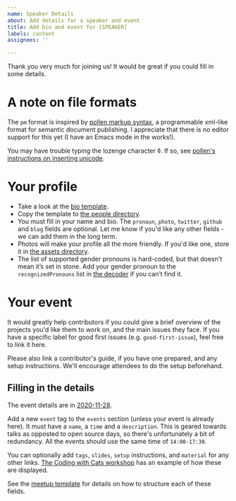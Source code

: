```yaml
---
name: Speaker Details
about: Add details for a speaker and event
title: Add bio and event for [SPEAKER]
labels: content
assignees: ''

---
```


Thank you very much for joining us! It would be great if you could fill in some details.

# A note on file formats
The `pm` format is inspired by [pollen markup syntax](https://docs.racket-lang.org/pollen/), a programmable xml-like format for semantic document publishing.  I appreciate that there is no editor support for this yet (I have an Emacs mode in the works!). 

You may have trouble typing the lozenge character ◊. If so, see [pollen's instructions on inserting unicode](https://docs.racket-lang.org/pollen/pollen-command-syntax.html).

# Your profile
 - Take a look at the [bio template](https://github.com/lsug/lsug-website/blob/master/server/src/main/resources/people-template.pm).  
 - Copy the template to [the people directory](https://github.com/lsug/lsug-website/tree/master/server/src/main/resources/people).
 - You must fill in your name and bio. The `pronoun`, `photo`, `twitter`, `github` and `blog` fields are optional. 
    Let me know if you'd like any other fields - we can add them in the long term.
 - Photos will make your profile all the more friendly. If you'd like one, store it in [the assets directory](https://github.com/lsug/lsug-website/tree/master/web/assets).
 - The list of supported gender pronouns is hard-coded, but that doesn't mean it’s set in stone. Add your gender pronoun to the `recognizedPronouns` list in [the decoder](https://github.com/lsug/lsug-website/blob/master/server/src/main/scala/lsug/markup/Decoders.scala) if you can’t find it.

# Your event

It would greatly help contributors if you could give a brief overview of the projects you'd like them to work on, and the main issues they face. If you have a specific label for good first issues (e.g. `good-first-issue`), feel free to link it here.

Please also link a contributor's guide, if you have one prepared, and any setup instructions. We'll encourage attendees to do the setup beforehand.

## Filling in the details

The event details are in [2020-11-28](https://github.com/lsug/lsug-website/blob/master/server/src/main/resources/meetups/2020-11-28.pm).

Add a new `event` tag to the `events` section (unless your event is already here). It must have a `name`, a `time` and a `description`. This is geared towards talks as opposted to open source days, so there's unfortunately a bit of redundancy.  All the events should use the same time of `14:00-17:30`.

You can optionally add `tags`, `slides`, `setup` instructions, and `material` for any other links.  [The Coding with Cats workshop](https://www.lsug.co.uk/events/2020-03-06/0) has an example of how these are displayed.

See the [meetup template](https://github.com/lsug/lsug-website/blob/master/server/src/main/resources/meetup-template.pm) for details on how to structure each of these fields.
